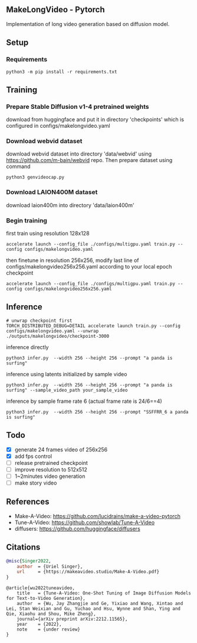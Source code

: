 ## MakeLongVideo - Pytorch
Implementation of long video generation based on diffusion model.

## Setup
### Requirements

```shell
python3 -m pip install -r requirements.txt
```

## Training
### Prepare Stable Diffusion v1-4 pretrained weights
download from huggingface and put it in directory 'checkpoints' which is configured in configs/makelongvideo.yaml 

### Download webvid dataset
download webvid dataset into directory 'data/webvid' using https://github.com/m-bain/webvid repo. Then prepare dataset using command
```shell
python3 genvideocap.py
```

### Download LAION400M dataset
download laion400m into directory 'data/laion400m'

### Begin training
first train using resolution 128x128
```shell
accelerate launch --config_file ./configs/multigpu.yaml train.py --config configs/makelongvideo.yaml
```

then finetune in resolution 256x256, modify last line of configs/makelongvideo256x256.yaml according to your local epoch checkpoint
```shell
accelerate launch --config_file ./configs/multigpu.yaml train.py --config configs/makelongvideo256x256.yaml
```

## Inference
```shell
# unwrap checkpoint first
TORCH_DISTRIBUTED_DEBUG=DETAIL accelerate launch train.py --config configs/makelongvideo.yaml --unwrap ./outputs/makelongvideo/checkpoint-3000
```

inference directly
```shell
python3 infer.py  --width 256 --height 256 --prompt "a panda is surfing"
```

inference using latents initialized by sample video
```shell
python3 infer.py  --width 256 --height 256 --prompt "a panda is surfing" --sample_video_path your_sample_video
```

inference by sample frame rate 6 (actual frame rate is 24/6==4)
```shell
python3 infer.py  --width 256 --height 256 --prompt "SSFFRR_6 a panda is surfing"
```

## Todo
- [x] generate 24 frames video of 256x256
- [x] add fps control
- [ ] release pretrained checkpoint
- [ ] improve resolution to 512x512
- [ ] 1~2minutes video generation
- [ ] make story video

## References
* Make-A-Video: https://github.com/lucidrains/make-a-video-pytorch
* Tune-A-Video: https://github.com/showlab/Tune-A-Video
* diffusers: https://github.com/huggingface/diffusers

## Citations

```bibtex
@misc{Singer2022,
    author  = {Uriel Singer},
    url     = {https://makeavideo.studio/Make-A-Video.pdf}
}
```

```
@article{wu2022tuneavideo,
    title   = {Tune-A-Video: One-Shot Tuning of Image Diffusion Models for Text-to-Video Generation},
    author  = {Wu, Jay Zhangjie and Ge, Yixiao and Wang, Xintao and Lei, Stan Weixian and Gu, Yuchao and Hsu, Wynne and Shan, Ying and Qie, Xiaohu and Shou, Mike Zheng},
    journal={arXiv preprint arXiv:2212.11565},
    year    = {2022},
    note    = {under review}
}
```

